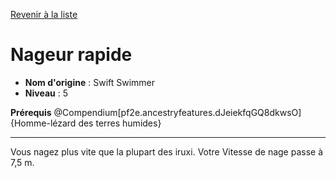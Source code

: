 [Revenir à la liste](list.md)

# Nageur rapide

 * **Nom d'origine** : Swift Swimmer
 * **Niveau** : 5


<p><span id="ctl00_MainContent_DetailedOutput"><strong>Prérequis</strong> @Compendium[pf2e.ancestryfeatures.dJeiekfqGQ8dkwsO]{Homme-lézard des terres humides}<br></span></p>
<hr>
<p>Vous nagez plus vite que la plupart des iruxi. Votre Vitesse de nage passe à 7,5 m.&nbsp;</p>